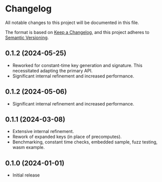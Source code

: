 # Changelog

All notable changes to this project will be documented in this file.

The format is based on [Keep a Changelog](https://keepachangelog.com/en/1.0.0/),
and this project adheres to [Semantic Versioning](https://semver.org/spec/v2.0.0.html).


## 0.1.2 (2024-05-25)

- Reworked for constant-time key generation and signature. 
  This necessitated adapting the primary API.
- Significant internal refinement and increased performance.


## 0.1.2 (2024-05-06)

- Significant internal refinement and increased performance.


## 0.1.1 (2024-03-08)

- Extensive internal refinement.
- Rework of expanded keys (in place of precomputes).
- Benchmarking, constant time checks, embedded sample, fuzz testing, wasm example.


## 0.1.0 (2024-01-01)

- Initial release

